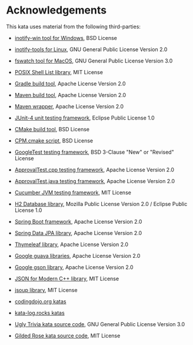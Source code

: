 # Acknowledgements

This kata uses material from the following third-parties:

[//]: # (This list includes all the known 3rd parties for all our katas)
[//]: # (This needs to be reduced in each kata repository depending on what is used or not)

[//]: # (Currently used in all katas)

* [inotify-win tool for Windows](https://github.com/thekid/inotify-win), BSD License

* [inotify-tools for Linux](https://github.com/inotify-tools/inotify-tools), GNU General Public License Version 2.0

* [fswatch tool for MacOS](https://github.com/emcrisostomo/fswatch), GNU General Public License Version 3.0

* [POSIX Shell List library](https://github.com/Ventto/libshlist/), MIT License
  
[//]: # (Currently used in all java katas)

* [Gradle build tool](https://gradle.org/), Apache License Version 2.0

* [Maven build tool](https://maven.apache.org/), Apache License Version 2.0

* [Maven wrapper](https://github.com/takari/maven-wrapper), Apache License Version 2.0

* [JUnit-4 unit testing framework](https://junit.org/junit4/), Eclipse Public License 1.0

[//]: # (Currently used in all C++ katas)

* [CMake build tool](https://cmake.org/), BSD License

* [CPM.cmake script](https://github.com/cpm-cmake/CPM.cmake), BSD License

* [GoogleTest testing framework](https://github.com/google/googletest), BSD 3-Clause "New" or "Revised" License

[//]: # (Currently used in all katas using approval tests)

* [ApprovalTest.cpp testing framework](https://github.com/approvals/ApprovalTests.cpp), Apache License Version 2.0

* [ApprovalTest.java testing framework](https://github.com/approvals/ApprovalTests.java), Apache License Version 2.0

[//]: # (Currently used in all java katas using Cucumber)

* [Cucumber JVM testing framework](https://github.com/cucumber/cucumber-jvm), MIT License

[//]: # (Currently used in all java katas using Spring)

* [H2 Database library](https://github.com/h2database/h2database), Mozilla Public License
  Version 2.0 / Eclipse Public License 1.0

* [Spring Boot framework](https://github.com/spring-projects/spring-boot), Apache License Version 2.0

* [Spring Data JPA library](https://github.com/spring-projects/spring-data-jpa), Apache License Version 2.0

* [Thymeleaf library](https://github.com/thymeleaf/thymeleaf), Apache License Version 2.0

[//]: # (Currently used in some of the katas)

* [Google guava libraries](https://github.com/google/guava), Apache License Version 2.0

* [Google gson library](https://github.com/google/gson), Apache License Version 2.0

* [JSON for Modern C++ library](https://github.com/nlohmann/json), MIT License

* [jsoup library](https://github.com/jhy/jsoup/), MIT License

* [codingdojo.org katas](https://codingdojo.org/)

* [kata-log.rocks katas](https://kata-log.rocks/)

* [Ugly Trivia kata source code](https://github.com/jbrains/trivia), GNU General Public License Version 3.0

* [Gilded Rose kata source code](https://github.com/emilybache/GildedRose-Refactoring-Kata), MIT License


